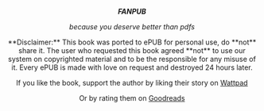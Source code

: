 <center>

***FANPUB***

*because you deserve better than pdfs* 
</center>
<center>
**Disclaimer:**
This book was ported to ePUB for personal use, do **not** share it. 
The user who requested this book agreed **not** to use our system on copyrighted material and to be the responsible for any misuse of it. Every ePUB is made with love on request and destroyed 24 hours later. 


If you like the book, support the author by liking their story on [Wattpad]({storyLink}) 

Or by rating them on [Goodreads]({Goodreads})

</center>